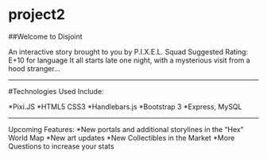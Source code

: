 # project2

##Welcome to Disjoint

An interactive story brought to you by P.I.X.E.L. Squad 
Suggested Rating:  E+10 for language 
It all starts late one night, with a mysterious visit from a hood stranger…
______________________________________________________________
#Technologies Used Include:  

*Pixi.JS
*HTML5 CSS3
*Handlebars.js 
*Bootstrap 3 
*Express, MySQL 
__________________________________
Upcoming Features:
*New portals and additional storylines in the “Hex” World Map
*New art updates 
*New Collectibles in the Market 
*More Questions to increase your stats 